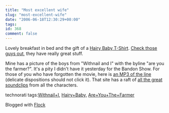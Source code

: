 ```yaml
---
title: "Most excellent wife"
slug: "most-excellent-wife"
date: "2006-06-18T12:30:29+00:00"
tags:
id: 368
comment: false
---
```


Lovely breakfast in bed and the gift of a [Hairy Baby T-Shirt](http://www.hairy-baby.com/catalog/product_info.php/cPath/39/products_id/1209). [Check those guys out](http://www.hairy-baby.com/catalog/index.php), they have really great stuff. 

Mine has a picture of the boys from "Withnail and I" with the byline "are you the farmer?". It's a pity I didn't have it yesterday for the Bandon Show. For those of you who have forgotten the movie, here is [an MP3 of the line](http://www.withnail-and-i.com/sounds/14.mp3) (delicate dispositions should not click it). That site has a raft of [all the great soundclips](http://www.withnail-and-i.com/sounds.php) from all the characters.

<!-- technorati tags begin -->

technorati tags:[Withnail+I](http://technorati.com/tag/Withnail+I), [Hairy+Baby](http://technorati.com/tag/Hairy+Baby), [Are+You+The+Farmer](http://technorati.com/tag/Are+You+The+Farmer)
<!-- technorati tags end -->

Blogged with [Flock](http://www.flock.com "Flock")
